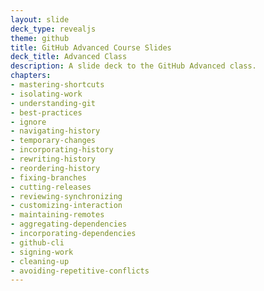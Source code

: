 ```yaml
---
layout: slide
deck_type: revealjs
theme: github
title: GitHub Advanced Course Slides
deck_title: Advanced Class
description: A slide deck to the GitHub Advanced class.
chapters:
- mastering-shortcuts
- isolating-work
- understanding-git
- best-practices
- ignore
- navigating-history
- temporary-changes
- incorporating-history
- rewriting-history
- reordering-history
- fixing-branches
- cutting-releases
- reviewing-synchronizing
- customizing-interaction
- maintaining-remotes
- aggregating-dependencies
- incorporating-dependencies
- github-cli
- signing-work
- cleaning-up
- avoiding-repetitive-conflicts
---
```

